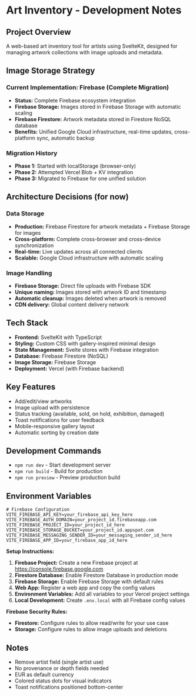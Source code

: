 # Art Inventory - Development Notes

## Project Overview
A web-based art inventory tool for artists using SvelteKit, designed for managing artwork collections with image uploads and metadata.

## Image Storage Strategy

### Current Implementation: Firebase (Complete Migration)
- **Status:** Complete Firebase ecosystem integration
- **Firebase Storage:** Images stored in Firebase Storage with automatic scaling
- **Firebase Firestore:** Artwork metadata stored in Firestore NoSQL database
- **Benefits:** Unified Google Cloud infrastructure, real-time updates, cross-platform sync, automatic backup

### Migration History
- **Phase 1:** Started with localStorage (browser-only)
- **Phase 2:** Attempted Vercel Blob + KV integration
- **Phase 3:** Migrated to Firebase for one unified solution

## Architecture Decisions (for now)

### Data Storage
- **Production:** Firebase Firestore for artwork metadata + Firebase Storage for images
- **Cross-platform:** Complete cross-browser and cross-device synchronization
- **Real-time:** Live updates across all connected clients
- **Scalable:** Google Cloud infrastructure with automatic scaling

### Image Handling
- **Firebase Storage:** Direct file uploads with Firebase SDK
- **Unique naming:** Images stored with artwork ID and timestamp
- **Automatic cleanup:** Images deleted when artwork is removed
- **CDN delivery:** Global content delivery network

## Tech Stack
- **Frontend:** SvelteKit with TypeScript
- **Styling:** Custom CSS with gallery-inspired minimal design
- **State Management:** Svelte stores with Firebase integration
- **Database:** Firebase Firestore (NoSQL)
- **Image Storage:** Firebase Storage
- **Deployment:** Vercel (with Firebase backend)

## Key Features
- Add/edit/view artworks
- Image upload with persistence
- Status tracking (available, sold, on hold, exhibition, damaged)
- Toast notifications for user feedback
- Mobile-responsive gallery layout
- Automatic sorting by creation date

## Development Commands
- `npm run dev` - Start development server
- `npm run build` - Build for production
- `npm run preview` - Preview production build

## Environment Variables
```
# Firebase Configuration
VITE_FIREBASE_API_KEY=your_firebase_api_key_here
VITE_FIREBASE_AUTH_DOMAIN=your_project_id.firebaseapp.com
VITE_FIREBASE_PROJECT_ID=your_project_id_here
VITE_FIREBASE_STORAGE_BUCKET=your_project_id.appspot.com
VITE_FIREBASE_MESSAGING_SENDER_ID=your_messaging_sender_id_here
VITE_FIREBASE_APP_ID=your_firebase_app_id_here
```

**Setup Instructions:**
1. **Firebase Project:** Create a new Firebase project at https://console.firebase.google.com
2. **Firestore Database:** Enable Firestore Database in production mode
3. **Firebase Storage:** Enable Firebase Storage with default rules
4. **Web App:** Register a web app and copy the config values
5. **Environment Variables:** Add all variables to your Vercel project settings
6. **Local Development:** Create `.env.local` with all Firebase config values

**Firebase Security Rules:**
- **Firestore:** Configure rules to allow read/write for your use case
- **Storage:** Configure rules to allow image uploads and deletions

## Notes
- Remove artist field (single artist use)
- No provenance or depth fields needed
- EUR as default currency
- Colored status dots for visual indicators
- Toast notifications positioned bottom-center